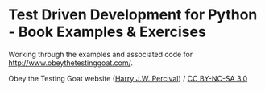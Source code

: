 Test Driven Development for Python - Book Examples & Exercises
===============================================================

Working through the examples and associated code for http://www.obeythetestinggoat.com/.


<div xmlns:cc="http://creativecommons.org/ns#" xmlns:dct="http://purl.org/dc/terms/" about="http://www.obeythetestinggoat.com/"><span property="dct:title">Obey the Testing Goat website</span> (<a rel="cc:attributionURL" property="cc:attributionName" href="http://www.obeythetestinggoat.com">Harry J.W. Percival</a>) / <a rel="license" href="http://creativecommons.org/licenses/by-nc-sa/3.0/">CC BY-NC-SA 3.0</a></div>

